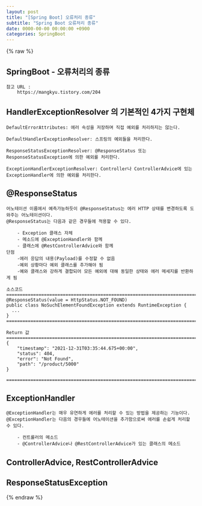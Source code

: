 ```yaml
---  
layout: post  
title: "[Spring Boot] 오류처리 종류"  
subtitle: "Spring Boot 오류처리 종류"  
date: 0000-00-00 00:00:00 +0900  
categories: SpringBoot  
---  
```

{% raw %}  
## SpringBoot - 오류처리의 종류  
	참고 URL :  
		https://mangkyu.tistory.com/204  
  
## HandlerExceptionResolver 의 기본적인 4가지 구현체  
	DefaultErrorAttributes: 에러 속성을 저장하며 직접 예외를 처리하지는 않는다.  
  
	DefaultHandlerExceptionResolver: 스프링의 예외들을 처리한다.  
  
	ResponseStatusExceptionResolver: @ResponseStatus 또는 ResponseStatusException에 의한 예외를 처리한다.  
  
	ExceptionHandlerExceptionResolver: Controller나 ControllerAdvice에 있는 ExceptionHandler에 의한 예외를 처리한다.  
  
## @ResponseStatus  
	어노테이션 이름에서 예측가능하듯이 @ResponseStatus는 에러 HTTP 상태를 변경하도록 도와주는 어노테이션이다.  
	@ResponseStatus는 다음과 같은 경우들에 적용할 수 있다.  
  
		- Exception 클래스 자체  
		- 메소드에 @ExceptionHandler와 함께  
		- 클래스에 @RestControllerAdvice와 함께  
	단점  
		-에러 응답의 내용(Payload)를 수정할 수 없음  
		-예외 상황마다 예외 클래스를 추가해야 됨  
		-예와 클래스와 강하게 결합되어 모든 예외에 대해 동일한 상태와 에러 메세지를 반환하게 됨  
  
	소스코드  
	=================================================================================================================  
	@ResponseStatus(value = HttpStatus.NOT_FOUND)  
	public class NoSuchElementFoundException extends RuntimeException {  
	  ...  
	}  
	=================================================================================================================  
  
	Return 값  
	=================================================================================================================  
	{  
		"timestamp": "2021-12-31T03:35:44.675+00:00",  
		"status": 404,  
		"error": "Not Found",  
		"path": "/product/5000"  
	}  
  
	=================================================================================================================  
  
## ExceptionHandler  
	@ExceptionHandler는 매우 유연하게 에러를 처리할 수 있는 방법을 제공하는 기능이다.  
	@ExceptionHandler는 다음의 경우들에 어노테이션을 추가함으로써 에러를 손쉽게 처리할 수 있다.  
  
		- 컨트롤러의 메소드  
		- @ControllerAdvice나 @RestControllerAdvice가 있는 클래스의 메소드  
  
## ControllerAdvice, RestControllerAdvice  
  
## ResponseStatusException  
  
{% endraw %}